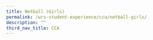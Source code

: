 ```yaml
---
title: Netball (Girls)
permalink: /wrs-student-experience/cca/netball-girls/
description: ""
third_nav_title: CCA
---
```

